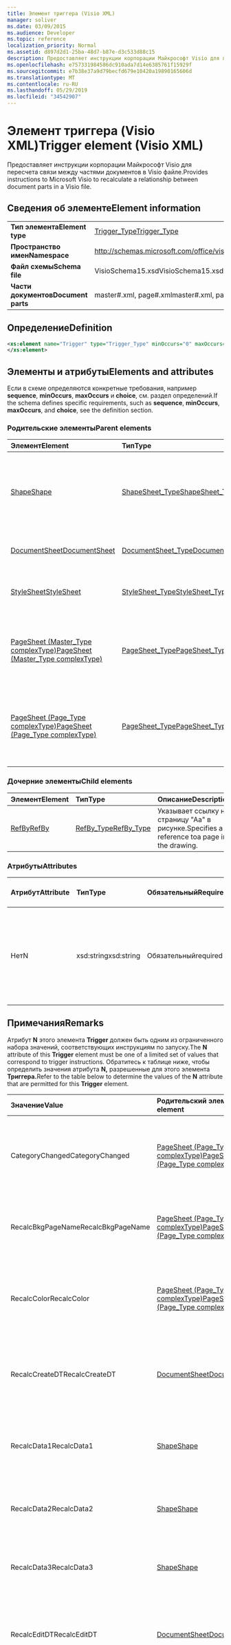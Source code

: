 ```yaml
---
title: Элемент триггера (Visio XML)
manager: soliver
ms.date: 03/09/2015
ms.audience: Developer
ms.topic: reference
localization_priority: Normal
ms.assetid: d897d2d1-25ba-48d7-b87e-d3c533d88c15
description: Предоставляет инструкции корпорации Майкрософт Visio для пересчета связи между частями документов в Visio файле.
ms.openlocfilehash: e757331984586dc910ada7d14e6385761f15929f
ms.sourcegitcommit: e7b38e37a9d79becfd679e10420a19890165606d
ms.translationtype: MT
ms.contentlocale: ru-RU
ms.lasthandoff: 05/29/2019
ms.locfileid: "34542907"
---
```

# <a name="trigger-element-visio-xml"></a><span data-ttu-id="021d4-103">Элемент триггера (Visio XML)</span><span class="sxs-lookup"><span data-stu-id="021d4-103">Trigger element (Visio XML)</span></span>

<span data-ttu-id="021d4-104">Предоставляет инструкции корпорации Майкрософт Visio для пересчета связи между частями документов в Visio файле.</span><span class="sxs-lookup"><span data-stu-id="021d4-104">Provides instructions to Microsoft Visio to recalculate a relationship between document parts in a Visio file.</span></span>
  
## <a name="element-information"></a><span data-ttu-id="021d4-105">Сведения об элементе</span><span class="sxs-lookup"><span data-stu-id="021d4-105">Element information</span></span>

|||
|:-----|:-----|
|<span data-ttu-id="021d4-106">**Тип элемента**</span><span class="sxs-lookup"><span data-stu-id="021d4-106">**Element type**</span></span> <br/> |[<span data-ttu-id="021d4-107">Trigger_Type</span><span class="sxs-lookup"><span data-stu-id="021d4-107">Trigger_Type</span></span>](trigger_type-complextypevisio-xml.md) <br/> |
|<span data-ttu-id="021d4-108">**Пространство имен**</span><span class="sxs-lookup"><span data-stu-id="021d4-108">**Namespace**</span></span> <br/> |http://schemas.microsoft.com/office/visio/2012/main  <br/> |
|<span data-ttu-id="021d4-109">**Файл схемы**</span><span class="sxs-lookup"><span data-stu-id="021d4-109">**Schema file**</span></span> <br/> |<span data-ttu-id="021d4-110">VisioSchema15.xsd</span><span class="sxs-lookup"><span data-stu-id="021d4-110">VisioSchema15.xsd</span></span>  <br/> |
|<span data-ttu-id="021d4-111">**Части документов**</span><span class="sxs-lookup"><span data-stu-id="021d4-111">**Document parts**</span></span> <br/> |<span data-ttu-id="021d4-112">master#.xml, page#.xml</span><span class="sxs-lookup"><span data-stu-id="021d4-112">master#.xml, page#.xml</span></span>  <br/> |
   
## <a name="definition"></a><span data-ttu-id="021d4-113">Определение</span><span class="sxs-lookup"><span data-stu-id="021d4-113">Definition</span></span>

```XML
<xs:element name="Trigger" type="Trigger_Type" minOccurs="0" maxOccurs="unbounded" >
</xs:element>
```

## <a name="elements-and-attributes"></a><span data-ttu-id="021d4-114">Элементы и атрибуты</span><span class="sxs-lookup"><span data-stu-id="021d4-114">Elements and attributes</span></span>

<span data-ttu-id="021d4-115">Если в схеме определяются конкретные требования, например **sequence**, **minOccurs**, **maxOccurs** и **choice**, см. раздел определений.</span><span class="sxs-lookup"><span data-stu-id="021d4-115">If the schema defines specific requirements, such as **sequence**, **minOccurs**, **maxOccurs**, and **choice**, see the definition section.</span></span> 
  
### <a name="parent-elements"></a><span data-ttu-id="021d4-116">Родительские элементы</span><span class="sxs-lookup"><span data-stu-id="021d4-116">Parent elements</span></span>

|<span data-ttu-id="021d4-117">**Элемент**</span><span class="sxs-lookup"><span data-stu-id="021d4-117">**Element**</span></span>|<span data-ttu-id="021d4-118">**Тип**</span><span class="sxs-lookup"><span data-stu-id="021d4-118">**Type**</span></span>|<span data-ttu-id="021d4-119">**Описание**</span><span class="sxs-lookup"><span data-stu-id="021d4-119">**Description**</span></span>|
|:-----|:-----|:-----|
|[<span data-ttu-id="021d4-120">Shape</span><span class="sxs-lookup"><span data-stu-id="021d4-120">Shape</span></span>](shape-element-shapes_type-complextypevisio-xml.md) <br/> |[<span data-ttu-id="021d4-121">ShapeSheet_Type</span><span class="sxs-lookup"><span data-stu-id="021d4-121">ShapeSheet_Type</span></span>](shapesheet_type-complextypevisio-xml.md) <br/> |<span data-ttu-id="021d4-122">Указывает элементы ячейки, которые предоставляют сведения для определения фигуры.</span><span class="sxs-lookup"><span data-stu-id="021d4-122">Specifies cell elements that provide information for the definition of a shape.</span></span>  <br/> |
|[<span data-ttu-id="021d4-123">DocumentSheet</span><span class="sxs-lookup"><span data-stu-id="021d4-123">DocumentSheet</span></span>](documentsheet-element-visiodocument_type-complextypevisio-xml.md) <br/> |[<span data-ttu-id="021d4-124">DocumentSheet_Type</span><span class="sxs-lookup"><span data-stu-id="021d4-124">DocumentSheet_Type</span></span>](documentsheet_type-complextypevisio-xml.md) <br/> |<span data-ttu-id="021d4-125">Определяет структуру DocumentSheet.</span><span class="sxs-lookup"><span data-stu-id="021d4-125">Defines the DocumentSheet structure.</span></span>  <br/> |
|[<span data-ttu-id="021d4-126">StyleSheet</span><span class="sxs-lookup"><span data-stu-id="021d4-126">StyleSheet</span></span>](stylesheet-element-stylesheets_type-complextypevisio-xml.md) <br/> |[<span data-ttu-id="021d4-127">StyleSheet_Type</span><span class="sxs-lookup"><span data-stu-id="021d4-127">StyleSheet_Type</span></span>](stylesheets_type-complextypevisio-xml.md) <br/> |<span data-ttu-id="021d4-128">Представляет стиль, определенный в документе.</span><span class="sxs-lookup"><span data-stu-id="021d4-128">Represents a style defined in a document.</span></span>  <br/> |
|[<span data-ttu-id="021d4-129">PageSheet (Master_Type complexType)</span><span class="sxs-lookup"><span data-stu-id="021d4-129">PageSheet (Master_Type complexType)</span></span>](pagesheet-element-master_type-complextypevisio-xml.md) <br/> |[<span data-ttu-id="021d4-130">PageSheet_Type</span><span class="sxs-lookup"><span data-stu-id="021d4-130">PageSheet_Type</span></span>](pagesheet_type-complextypevisio-xml.md) <br/> |<span data-ttu-id="021d4-131">Указывает свойства страницы рисования, связанные с мастером.</span><span class="sxs-lookup"><span data-stu-id="021d4-131">Specifies the properties of the drawing page associated with the master.</span></span>  <br/> |
|[<span data-ttu-id="021d4-132">PageSheet (Page_Type complexType)</span><span class="sxs-lookup"><span data-stu-id="021d4-132">PageSheet (Page_Type complexType)</span></span>](pagesheet-element-page_type-complextypevisio-xml.md) <br/> |[<span data-ttu-id="021d4-133">PageSheet_Type</span><span class="sxs-lookup"><span data-stu-id="021d4-133">PageSheet_Type</span></span>](pagesheet_type-complextypevisio-xml.md) <br/> |<span data-ttu-id="021d4-134">Указывает свойства страницы рисования, связанные со страницей рисования.</span><span class="sxs-lookup"><span data-stu-id="021d4-134">Specifies the properties of the drawing page associated with the drawing page.</span></span>  <br/> |
   
### <a name="child-elements"></a><span data-ttu-id="021d4-135">Дочерние элементы</span><span class="sxs-lookup"><span data-stu-id="021d4-135">Child elements</span></span>

|<span data-ttu-id="021d4-136">**Элемент**</span><span class="sxs-lookup"><span data-stu-id="021d4-136">**Element**</span></span>|<span data-ttu-id="021d4-137">**Тип**</span><span class="sxs-lookup"><span data-stu-id="021d4-137">**Type**</span></span>|<span data-ttu-id="021d4-138">**Описание**</span><span class="sxs-lookup"><span data-stu-id="021d4-138">**Description**</span></span>|
|:-----|:-----|:-----|
|[<span data-ttu-id="021d4-139">RefBy</span><span class="sxs-lookup"><span data-stu-id="021d4-139">RefBy</span></span>](refby-element-trigger_type-complextypevisio-xml.md) <br/> |[<span data-ttu-id="021d4-140">RefBy_Type</span><span class="sxs-lookup"><span data-stu-id="021d4-140">RefBy_Type</span></span>](refby_type-complextypevisio-xml.md) <br/> |<span data-ttu-id="021d4-141">Указывает ссылку на страницу "Аа" в рисунке.</span><span class="sxs-lookup"><span data-stu-id="021d4-141">Specifies a reference toa page in the drawing.</span></span>  <br/> |
   
### <a name="attributes"></a><span data-ttu-id="021d4-142">Атрибуты</span><span class="sxs-lookup"><span data-stu-id="021d4-142">Attributes</span></span>

|<span data-ttu-id="021d4-143">**Атрибут**</span><span class="sxs-lookup"><span data-stu-id="021d4-143">**Attribute**</span></span>|<span data-ttu-id="021d4-144">**Тип**</span><span class="sxs-lookup"><span data-stu-id="021d4-144">**Type**</span></span>|<span data-ttu-id="021d4-145">**Обязательный**</span><span class="sxs-lookup"><span data-stu-id="021d4-145">**Required**</span></span>|<span data-ttu-id="021d4-146">**Описание**</span><span class="sxs-lookup"><span data-stu-id="021d4-146">**Description**</span></span>|<span data-ttu-id="021d4-147">**Возможные значения**</span><span class="sxs-lookup"><span data-stu-id="021d4-147">**Possible values**</span></span>|
|:-----|:-----|:-----|:-----|:-----|
|<span data-ttu-id="021d4-148">Нет</span><span class="sxs-lookup"><span data-stu-id="021d4-148">N</span></span>  <br/> |<span data-ttu-id="021d4-149">xsd:string</span><span class="sxs-lookup"><span data-stu-id="021d4-149">xsd:string</span></span>  <br/> |<span data-ttu-id="021d4-150">Обязательный</span><span class="sxs-lookup"><span data-stu-id="021d4-150">required</span></span>  <br/> |<span data-ttu-id="021d4-151">Имя формулы, которая будет вызываться при активации триггера.</span><span class="sxs-lookup"><span data-stu-id="021d4-151">The name of the formula to be called when the trigger is activated.</span></span>  <br/> <span data-ttu-id="021d4-152">См. раздел Замечания.</span><span class="sxs-lookup"><span data-stu-id="021d4-152">See the Remarks section.</span></span>  <br/> |<span data-ttu-id="021d4-153">Значения типа xsd:string.</span><span class="sxs-lookup"><span data-stu-id="021d4-153">Values of the xsd:string type.</span></span>  <br/> |
   
## <a name="remarks"></a><span data-ttu-id="021d4-154">Примечания</span><span class="sxs-lookup"><span data-stu-id="021d4-154">Remarks</span></span>

<span data-ttu-id="021d4-155">Атрибут **N** этого элемента **Trigger** должен быть одним из ограниченного набора значений, соответствующих инструкциям по запуску.</span><span class="sxs-lookup"><span data-stu-id="021d4-155">The **N** attribute of this **Trigger** element must be one of a limited set of values that correspond to trigger instructions.</span></span> <span data-ttu-id="021d4-156">Обратитесь к таблице ниже, чтобы определить значения атрибута **N,** разрешенные для этого элемента **Триггера.**</span><span class="sxs-lookup"><span data-stu-id="021d4-156">Refer to the table below to determine the values of the **N** attribute that are permitted for this **Trigger** element.</span></span> 
  
|<span data-ttu-id="021d4-157">**Значение**</span><span class="sxs-lookup"><span data-stu-id="021d4-157">**Value**</span></span>|<span data-ttu-id="021d4-158">**Родительский элемент**</span><span class="sxs-lookup"><span data-stu-id="021d4-158">**Parent element**</span></span>|<span data-ttu-id="021d4-159">**Описание**</span><span class="sxs-lookup"><span data-stu-id="021d4-159">**Description**</span></span>|
|:-----|:-----|:-----|
|<span data-ttu-id="021d4-160">CategoryChanged</span><span class="sxs-lookup"><span data-stu-id="021d4-160">CategoryChanged</span></span>  <br/> |[<span data-ttu-id="021d4-161">PageSheet (Page_Type complexType)</span><span class="sxs-lookup"><span data-stu-id="021d4-161">PageSheet (Page_Type complexType)</span></span>](pagesheet-element-page_type-complextypevisio-xml.md) <br/> |<span data-ttu-id="021d4-162">Триггер, который появляется на фигуре, когда существует перекрестная ссылка с помощью **функции HASCATEGORIES.**</span><span class="sxs-lookup"><span data-stu-id="021d4-162">A trigger that appears on a shape when a cross-part reference using a **HASCATEGORIES** function exists.</span></span>  <br/> |
|<span data-ttu-id="021d4-163">RecalcBkgPageName</span><span class="sxs-lookup"><span data-stu-id="021d4-163">RecalcBkgPageName</span></span>  <br/> |[<span data-ttu-id="021d4-164">PageSheet (Page_Type complexType)</span><span class="sxs-lookup"><span data-stu-id="021d4-164">PageSheet (Page_Type complexType)</span></span>](pagesheet-element-page_type-complextypevisio-xml.md) <br/> |<span data-ttu-id="021d4-165">Триггер, который появляется на странице при использовании функции **BKGPAGENAME**</span><span class="sxs-lookup"><span data-stu-id="021d4-165">A trigger that appears on a page when a cross-part reference using a **BKGPAGENAME** function exists</span></span>  <br/> |
|<span data-ttu-id="021d4-166">RecalcColor</span><span class="sxs-lookup"><span data-stu-id="021d4-166">RecalcColor</span></span>  <br/> |[<span data-ttu-id="021d4-167">PageSheet (Page_Type complexType)</span><span class="sxs-lookup"><span data-stu-id="021d4-167">PageSheet (Page_Type complexType)</span></span>](pagesheet-element-page_type-complextypevisio-xml.md) <br/> |<span data-ttu-id="021d4-168">Триггер, который появляется на странице всякий раз, когда страница или любая из ее содержащихся фигур использует **функцию RGB.**</span><span class="sxs-lookup"><span data-stu-id="021d4-168">A trigger that appears on a page whenever the page or any of its contained shapes uses a **RGB** function.</span></span>  <br/> |
|<span data-ttu-id="021d4-169">RecalcCreateDT</span><span class="sxs-lookup"><span data-stu-id="021d4-169">RecalcCreateDT</span></span>  <br/> |[<span data-ttu-id="021d4-170">DocumentSheet</span><span class="sxs-lookup"><span data-stu-id="021d4-170">DocumentSheet</span></span>](documentsheet-element-visiodocument_type-complextypevisio-xml.md) <br/> |<span data-ttu-id="021d4-171">Триггер, который появляется на документе, когда существует перекрестная ссылка с помощью **функции DOCCREATION.**</span><span class="sxs-lookup"><span data-stu-id="021d4-171">A trigger that appears on a document when a cross-part reference using a **DOCCREATION** function exists.</span></span>  <br/> |
|<span data-ttu-id="021d4-172">RecalcData1</span><span class="sxs-lookup"><span data-stu-id="021d4-172">RecalcData1</span></span>  <br/> |[<span data-ttu-id="021d4-173">Shape</span><span class="sxs-lookup"><span data-stu-id="021d4-173">Shape</span></span>](shape-element-shapes_type-complextypevisio-xml.md) <br/> |<span data-ttu-id="021d4-174">Спусковой крючок, который появляется на фигуре, когда существует перекрестная ссылка с помощью **функции DATA1.**</span><span class="sxs-lookup"><span data-stu-id="021d4-174">A trigger that appears on a shape when a cross-part reference using a **DATA1** function exists.</span></span>  <br/> |
|<span data-ttu-id="021d4-175">RecalcData2</span><span class="sxs-lookup"><span data-stu-id="021d4-175">RecalcData2</span></span>  <br/> |[<span data-ttu-id="021d4-176">Shape</span><span class="sxs-lookup"><span data-stu-id="021d4-176">Shape</span></span>](shape-element-shapes_type-complextypevisio-xml.md) <br/> |<span data-ttu-id="021d4-177">Триггер, который появляется на фигуре при использовании функции **DATA2.**</span><span class="sxs-lookup"><span data-stu-id="021d4-177">A trigger that appears on a shape when a cross-part reference using a **DATA2** function exists.</span></span>  <br/> |
|<span data-ttu-id="021d4-178">RecalcData3</span><span class="sxs-lookup"><span data-stu-id="021d4-178">RecalcData3</span></span>  <br/> |[<span data-ttu-id="021d4-179">Shape</span><span class="sxs-lookup"><span data-stu-id="021d4-179">Shape</span></span>](shape-element-shapes_type-complextypevisio-xml.md) <br/> |<span data-ttu-id="021d4-180">Триггер, который появляется на фигуре, когда существует перекрестная ссылка с помощью **функции DATA3.**</span><span class="sxs-lookup"><span data-stu-id="021d4-180">A trigger that appears on a shape when a cross-part reference using a **DATA3** function exists.</span></span>  <br/> |
|<span data-ttu-id="021d4-181">RecalcEditDT</span><span class="sxs-lookup"><span data-stu-id="021d4-181">RecalcEditDT</span></span>  <br/> |[<span data-ttu-id="021d4-182">DocumentSheet</span><span class="sxs-lookup"><span data-stu-id="021d4-182">DocumentSheet</span></span>](documentsheet-element-visiodocument_type-complextypevisio-xml.md) <br/> |<span data-ttu-id="021d4-183">Триггер, который появляется на документе, когда существует перекрестная ссылка с помощью **функции DOCLASTEDIT.**</span><span class="sxs-lookup"><span data-stu-id="021d4-183">A trigger that appears on a document when a cross-part reference using a **DOCLASTEDIT** function exists.</span></span>  <br/> |
|<span data-ttu-id="021d4-184">RecalcID</span><span class="sxs-lookup"><span data-stu-id="021d4-184">RecalcID</span></span>  <br/> |[<span data-ttu-id="021d4-185">Shape</span><span class="sxs-lookup"><span data-stu-id="021d4-185">Shape</span></span>](shape-element-shapes_type-complextypevisio-xml.md) <br/> |<span data-ttu-id="021d4-186">Спусковой крючок, который появляется на фигуре, когда существует перекрестная ссылка с помощью **функции ID.**</span><span class="sxs-lookup"><span data-stu-id="021d4-186">A trigger that appears on a shape when a cross-part reference using a **ID** function exists.</span></span>  <br/> |
|<span data-ttu-id="021d4-187">RecalcMasterName</span><span class="sxs-lookup"><span data-stu-id="021d4-187">RecalcMasterName</span></span>  <br/> |[<span data-ttu-id="021d4-188">Shape</span><span class="sxs-lookup"><span data-stu-id="021d4-188">Shape</span></span>](shape-element-shapes_type-complextypevisio-xml.md) <br/> |<span data-ttu-id="021d4-189">Триггер, который появляется на фигуре при использовании функции **MASTERNAME.**</span><span class="sxs-lookup"><span data-stu-id="021d4-189">A trigger that appears on a shape when a cross-part reference using a **MASTERNAME** function exists.</span></span>  <br/> |
|<span data-ttu-id="021d4-190">RecalcName</span><span class="sxs-lookup"><span data-stu-id="021d4-190">RecalcName</span></span>  <br/> |[<span data-ttu-id="021d4-191">Shape</span><span class="sxs-lookup"><span data-stu-id="021d4-191">Shape</span></span>](shape-element-shapes_type-complextypevisio-xml.md) <br/> |<span data-ttu-id="021d4-192">Триггер, который появляется на фигуре, когда существует перекрестная ссылка с помощью **функции NAME.**</span><span class="sxs-lookup"><span data-stu-id="021d4-192">A trigger that appears on a shape when a cross-part reference using a **NAME** function exists.</span></span>  <br/> |
|<span data-ttu-id="021d4-193">RecalcNowAndRand</span><span class="sxs-lookup"><span data-stu-id="021d4-193">RecalcNowAndRand</span></span>  <br/> |[<span data-ttu-id="021d4-194">PageSheet (Page_Type complexType)</span><span class="sxs-lookup"><span data-stu-id="021d4-194">PageSheet (Page_Type complexType)</span></span>](pagesheet-element-page_type-complextypevisio-xml.md) <br/> |<span data-ttu-id="021d4-195">Триггер, который отображается на странице, если страница или любая из ее содержащих фигур имеют функцию **NOW** или **RAND.**</span><span class="sxs-lookup"><span data-stu-id="021d4-195">A trigger that appears on a page if either the page or any of its containing shapes have a **NOW** or a **RAND** function.</span></span>  <br/> |
|<span data-ttu-id="021d4-196">RecalcPageCount</span><span class="sxs-lookup"><span data-stu-id="021d4-196">RecalcPageCount</span></span>  <br/> |[<span data-ttu-id="021d4-197">DocumentSheet</span><span class="sxs-lookup"><span data-stu-id="021d4-197">DocumentSheet</span></span>](documentsheet-element-visiodocument_type-complextypevisio-xml.md) <br/> |<span data-ttu-id="021d4-198">Триггер, который появляется на документе, когда существует перекрестная ссылка с помощью **функции PAGECOUNT.**</span><span class="sxs-lookup"><span data-stu-id="021d4-198">A trigger that appears on a document when a cross-part reference using a **PAGECOUNT** function exists.</span></span>  <br/> |
|<span data-ttu-id="021d4-199">RecalcPageName</span><span class="sxs-lookup"><span data-stu-id="021d4-199">RecalcPageName</span></span>  <br/> |[<span data-ttu-id="021d4-200">PageSheet (Page_Type complexType)</span><span class="sxs-lookup"><span data-stu-id="021d4-200">PageSheet (Page_Type complexType)</span></span>](pagesheet-element-page_type-complextypevisio-xml.md) <br/> [<span data-ttu-id="021d4-201">Shape</span><span class="sxs-lookup"><span data-stu-id="021d4-201">Shape</span></span>](shape-element-shapes_type-complextypevisio-xml.md) <br/> |<span data-ttu-id="021d4-202">Триггер, который появляется на фигуре при использовании функции **PAGENAME.**</span><span class="sxs-lookup"><span data-stu-id="021d4-202">A trigger that appears on a shape when a cross-part reference using a **PAGENAME** function exists.</span></span>  <br/> |
|<span data-ttu-id="021d4-203">RecalcPageNum</span><span class="sxs-lookup"><span data-stu-id="021d4-203">RecalcPageNum</span></span>  <br/> |[<span data-ttu-id="021d4-204">PageSheet (Page_Type complexType)</span><span class="sxs-lookup"><span data-stu-id="021d4-204">PageSheet (Page_Type complexType)</span></span>](pagesheet-element-page_type-complextypevisio-xml.md) <br/> |<span data-ttu-id="021d4-205">Триггер, который появляется на странице, когда существует перекрестная ссылка с помощью **функции PAGENUMBER.**</span><span class="sxs-lookup"><span data-stu-id="021d4-205">A trigger that appears on a page when a cross-part reference using a **PAGENUMBER** function exists.</span></span>  <br/> |
|<span data-ttu-id="021d4-206">RecalcPath</span><span class="sxs-lookup"><span data-stu-id="021d4-206">RecalcPath</span></span>  <br/> |[<span data-ttu-id="021d4-207">DocumentSheet</span><span class="sxs-lookup"><span data-stu-id="021d4-207">DocumentSheet</span></span>](documentsheet-element-visiodocument_type-complextypevisio-xml.md) <br/> |<span data-ttu-id="021d4-208">Триггер, который появляется на фигуре, когда существует перекрестная ссылка с помощью **POINTALONGPATH,** **PATHLENGTH** или **PATHSEGMENT.**</span><span class="sxs-lookup"><span data-stu-id="021d4-208">A trigger that appears on a shape when a cross-part reference using a **POINTALONGPATH**, **PATHLENGTH**, or **PATHSEGMENT** function exists.</span></span>  <br/> |
|<span data-ttu-id="021d4-209">RecalcPrintDT</span><span class="sxs-lookup"><span data-stu-id="021d4-209">RecalcPrintDT</span></span>  <br/> |[<span data-ttu-id="021d4-210">DocumentSheet</span><span class="sxs-lookup"><span data-stu-id="021d4-210">DocumentSheet</span></span>](documentsheet-element-visiodocument_type-complextypevisio-xml.md) <br/> |<span data-ttu-id="021d4-211">Триггер, который появляется на документе, когда существует перекрестная ссылка с помощью **функции DOCLASTPRINT.**</span><span class="sxs-lookup"><span data-stu-id="021d4-211">A trigger that appears on a document when a cross-part reference using a **DOCLASTPRINT** function exists.</span></span>  <br/> |
|<span data-ttu-id="021d4-212">RecalcSaveDT</span><span class="sxs-lookup"><span data-stu-id="021d4-212">RecalcSaveDT</span></span>  <br/> |[<span data-ttu-id="021d4-213">DocumentSheet</span><span class="sxs-lookup"><span data-stu-id="021d4-213">DocumentSheet</span></span>](documentsheet-element-visiodocument_type-complextypevisio-xml.md) <br/> |<span data-ttu-id="021d4-214">Триггер, который появляется на документе, когда существует перекрестная ссылка с помощью **функции DOCLASTSAVE.**</span><span class="sxs-lookup"><span data-stu-id="021d4-214">A trigger that appears on a document when a cross-part reference using a **DOCLASTSAVE** function exists.</span></span>  <br/> |
|<span data-ttu-id="021d4-215">RecalcSummary</span><span class="sxs-lookup"><span data-stu-id="021d4-215">RecalcSummary</span></span>  <br/> |[<span data-ttu-id="021d4-216">DocumentSheet</span><span class="sxs-lookup"><span data-stu-id="021d4-216">DocumentSheet</span></span>](documentsheet-element-visiodocument_type-complextypevisio-xml.md) <br/> |<span data-ttu-id="021d4-217">Триггер, который появляется на документе, когда существует перекрестная ссылка с помощью **функции CATEGORY**, **CREATOR**, **DESCRIPTION**, **KEYWORDS,** **SUBJECT** или **TITLE.**</span><span class="sxs-lookup"><span data-stu-id="021d4-217">A trigger that appears on a document when a cross-part reference using a **CATEGORY**, **CREATOR**, **DESCRIPTION**, **KEYWORDS**, **SUBJECT**, or **TITLE** function exists.</span></span>  <br/> |
|<span data-ttu-id="021d4-218">RecalcType</span><span class="sxs-lookup"><span data-stu-id="021d4-218">RecalcType</span></span>  <br/> |[<span data-ttu-id="021d4-219">Shape</span><span class="sxs-lookup"><span data-stu-id="021d4-219">Shape</span></span>](shape-element-shapes_type-complextypevisio-xml.md) <br/> |<span data-ttu-id="021d4-220">Триггер, который появляется на фигуре, когда существует перекрестная ссылка с помощью **функции TYPE.**</span><span class="sxs-lookup"><span data-stu-id="021d4-220">A trigger that appears on a shape when a cross-part reference using a **TYPE** function exists.</span></span>  <br/> |
|<span data-ttu-id="021d4-221">RelChanged</span><span class="sxs-lookup"><span data-stu-id="021d4-221">RelChanged</span></span>  <br/> |[<span data-ttu-id="021d4-222">Shape</span><span class="sxs-lookup"><span data-stu-id="021d4-222">Shape</span></span>](shape-element-shapes_type-complextypevisio-xml.md) <br/> |<span data-ttu-id="021d4-223">Триггер, который появляется на фигуре, когда существует перекрестная ссылка с помощью **функции CONTAINERMEMBERCOUNT.**</span><span class="sxs-lookup"><span data-stu-id="021d4-223">A trigger that appears on a shape when a cross-part reference using a **CONTAINERMEMBERCOUNT** function exists.</span></span>  <br/> |
|<span data-ttu-id="021d4-224">ZOrderChanged</span><span class="sxs-lookup"><span data-stu-id="021d4-224">ZOrderChanged</span></span>  <br/> |[<span data-ttu-id="021d4-225">PageSheet (Page_Type complexType)</span><span class="sxs-lookup"><span data-stu-id="021d4-225">PageSheet (Page_Type complexType)</span></span>](pagesheet-element-page_type-complextypevisio-xml.md) <br/> |<span data-ttu-id="021d4-226">Триггер, который появляется на странице при использовании функции **CONTAINERSHEETREF.**</span><span class="sxs-lookup"><span data-stu-id="021d4-226">A trigger that appears on a page when a cross-part reference using a **CONTAINERSHEETREF** function exists.</span></span>  <br/> |
|<span data-ttu-id="021d4-227">Path</span><span class="sxs-lookup"><span data-stu-id="021d4-227">Path</span></span>  <br/> |[<span data-ttu-id="021d4-228">Shape</span><span class="sxs-lookup"><span data-stu-id="021d4-228">Shape</span></span>](shape-element-shapes_type-complextypevisio-xml.md) <br/> |<span data-ttu-id="021d4-229">Триггер, который появляется на странице, когда существует перекрестная ссылка с помощью **POINTALONGPATH,** **PATHLENGTH** или **PATHSEGMENT.**</span><span class="sxs-lookup"><span data-stu-id="021d4-229">A trigger that appears on a page when a cross-part reference using a **POINTALONGPATH**, **PATHLENGTH**, or **PATHSEGMENT** function exists.</span></span>  <br/> |
   


